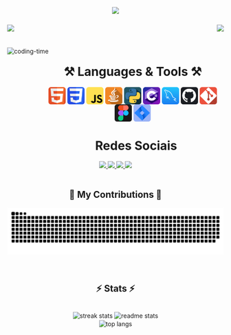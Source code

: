 <h1 align="center">
    <img align="center" src="https://readme-typing-svg.herokuapp.com/?font=Righteous&size=35&center=true&vCenter=true&width=500&height=70&duration=4000&lines=Hi+There!+👋;+My+name+is+Thiago+Rech!;" />
</h1>

<div>
  <img  height="205em" src="https://github-readme-stats.vercel.app/api?username=trechds&show_icons=true&theme=react&include_all_commits=true&count_private=true"/>
  <img align="right" height="205em" src="https://github-readme-stats.vercel.app/api/top-langs/?username=trechds&layout=compact&langs_count=16&theme=react"/>
</div>
<br>

<div  align="center"> 
  <div style="display: inline_block"><br>
    <img align="left" height="250" alt="coding-time" src="https://camo.githubusercontent.com/7de37139d0b4c1ce40865e799b446c0e963a3dd8fb68d239707237c40604fa3d/68747470733a2f2f63646e2e6472696262626c652e636f6d2f75736572732f3733303730332f73637265656e73686f74732f363538313234332f6176656e746f2e676966">
    <h1 align="center">⚒️ Languages & Tools ⚒️</h1>
    <img align="center" height="40" width="40" alt="html-icon" src="html.png">
    <img align="center" height="40" width="40" alt="css-icon" src="css.png">
    <img align="center" height="40" width="40" alt="js-icon"  src="js.png">
    <img align="center" height="40" width="40" alt="java-icon" src="java.png">
    <img align="center" height="40" width="40" alt="python-icon" src="py.png">
    <img align="center" height="40" width="40" alt="csharp-icon" src="csharp.png">
    <img align="center" height="40" width="40" alt="mysql-icon" src="mysql.png">
    <img align="center" height="40" width="40" alt="github-icon" src="github.png">
    <img align="center" height="40" width="40" alt="git-icon" src="git.png">
    <img align="center" height="40" width="40" alt="figma-icon" src="figma.png">
    <img align="center" height="40" width="40" alt="jira-icon" src="jira.png">
   </div>
    
   <h1 align="center">Redes Sociais</h1>
    <a href = "https://api.whatsapp.com/send?phone=5554991424628" target="_blank">
      <img src="https://img.shields.io/badge/WhatsApp-25D366?style=for-the-badge&logo=whatsapp&logoColor=white" target="_blank">
    </a>
    <a href = "mailto: trechds@gmail.com" target="_blank">
      <img src="https://img.shields.io/badge/Gmail-D14836?style=for-the-badge&logo=gmail&logoColor=white" target="_blank">
    </a>
    <a href = "https://www.linkedin.com/in/trechds/" target="_blank">
      <img src="https://img.shields.io/badge/-LinkedIn-%230077B5?style=for-the-badge&logo=linkedin&logoColor=white" target="_blank">
    </a>
    <a href = "https://www.instagram.com/thiago.rech/" target="_blank">
      <img src="https://img.shields.io/badge/-Instagram-%23E4405F?style=for-the-badge&logo=instagram&logoColor=white" target="_blank">
    </a>
<!--<a href = "https://www.facebook.com/trechds" target="_blank">
      <img src="https://img.shields.io/badge/Facebook-1877F2?style=for-the-badge&logo=facebook&logoColor=white" target="_blank">
    </a> -->
</div>

<br/>

<h2 align="center">🐍 My Contributions 🐍</h2>

![Snake animation](https://github.com/trechds/trechds/blob/output/github-contribution-grid-snake.svg)

<br/>

<h2 align="center">⚡ Stats ⚡</h2>
<br>
<div align=center>
  <img width=390 src="https://github-readme-streak-stats.vercel.app/?user=trechds&count_private=true&theme=react&border_radius=10" alt="streak stats"/>
  <img width=390 src="https://github-readme-stats.vercel.app/api?username=trechds&count_private=true&show_icons=true&theme=react&rank_icon=github&border_radius=10" alt="readme stats" />
  <br/>
  <img width=325 align="center" src="https://github-readme-stats.vercel.app/api/top-langs/?username=trechds&hide=HTML&langs_count=8&layout=compact&theme=react&border_radius=10&size_weight=0.5&count_weight=0.5&exclude_repo=github-readme-stats" alt="top langs" />
</div>




<!-- <h2 align="center">⚡ Stats ⚡</h2>
<br>
<div align=center>
  <img width=390 src="https://github-readme-streak-stats-trechds.vercel.app/?user=trechds&count_private=true&theme=react&border_radius=10" alt="streak stats"/>
  <img width=390 src="https://github-readme-stats-trechds.vercel.app/api?username=trechds&count_private=true&show_icons=true&theme=react&rank_icon=github&border_radius=10" alt="readme stats" />
  <br/>
  <img width=325 align="center" src="https://github-readme-stats-trechds.vercel.app/api/top-langs/?username=trechds&hide=HTML&langs_count=8&layout=compact&theme=react&border_radius=10&size_weight=0.5&count_weight=0.5&exclude_repo=github-readme-stats" alt="top langs" />
</div> -->

<!--
trechds/trechds is a ✨ special ✨ repository because its README.md (this file) appears on your GitHub profile.

Here are some ideas to get you started:
- 💼 I’m currently working at Bloom</li>
- 👨🏻‍🎓 Studying at Brigham Young University-Idaho</li>
- 🌱 Current learning C# and JavaScript</li>
- 🔭 Looking forward to work as a Full Stack Developer</li>
- 👯 I’m looking to collaborate on ...
- 🤔 I’m looking for help with ...
- 💬 Ask me about ...
- 📫 How to reach me: ...
- 😄 Pronouns: ...
- ⚡ Fun fact: ...
-->
